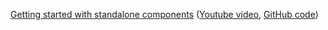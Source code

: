 [Getting started with standalone components](https://angular.io/guide/standalone-components) ([Youtube video](https://www.youtube.com/watch?v=x5PZwb4XurU), [GitHub code](https://github.com/angular/examples))  
